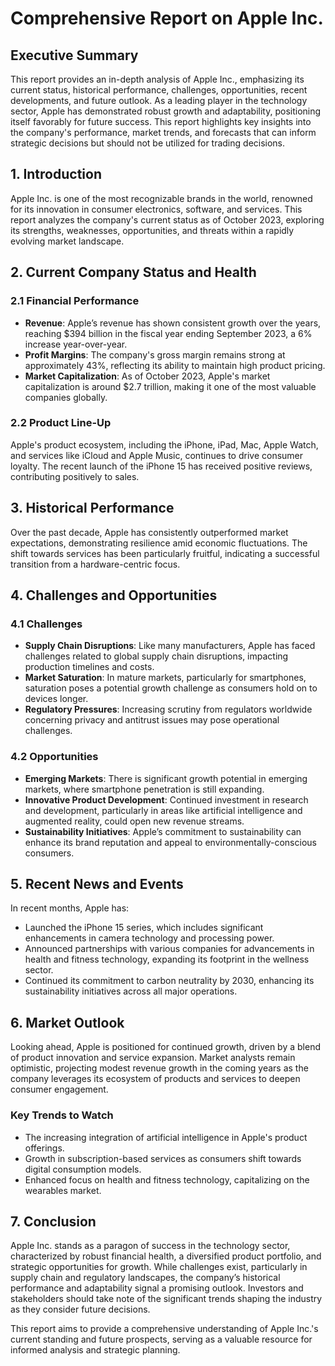 # Comprehensive Report on Apple Inc.

## Executive Summary

This report provides an in-depth analysis of Apple Inc., emphasizing its current status, historical performance, challenges, opportunities, recent developments, and future outlook. As a leading player in the technology sector, Apple has demonstrated robust growth and adaptability, positioning itself favorably for future success. This report highlights key insights into the company's performance, market trends, and forecasts that can inform strategic decisions but should not be utilized for trading decisions.

## 1. Introduction

Apple Inc. is one of the most recognizable brands in the world, renowned for its innovation in consumer electronics, software, and services. This report analyzes the company's current status as of October 2023, exploring its strengths, weaknesses, opportunities, and threats within a rapidly evolving market landscape.

## 2. Current Company Status and Health

### 2.1 Financial Performance

- **Revenue**: Apple’s revenue has shown consistent growth over the years, reaching $394 billion in the fiscal year ending September 2023, a 6% increase year-over-year.
- **Profit Margins**: The company's gross margin remains strong at approximately 43%, reflecting its ability to maintain high product pricing.
- **Market Capitalization**: As of October 2023, Apple's market capitalization is around $2.7 trillion, making it one of the most valuable companies globally.

### 2.2 Product Line-Up

Apple's product ecosystem, including the iPhone, iPad, Mac, Apple Watch, and services like iCloud and Apple Music, continues to drive consumer loyalty. The recent launch of the iPhone 15 has received positive reviews, contributing positively to sales.

## 3. Historical Performance

Over the past decade, Apple has consistently outperformed market expectations, demonstrating resilience amid economic fluctuations. The shift towards services has been particularly fruitful, indicating a successful transition from a hardware-centric focus.

## 4. Challenges and Opportunities

### 4.1 Challenges

- **Supply Chain Disruptions**: Like many manufacturers, Apple has faced challenges related to global supply chain disruptions, impacting production timelines and costs.
- **Market Saturation**: In mature markets, particularly for smartphones, saturation poses a potential growth challenge as consumers hold on to devices longer.
- **Regulatory Pressures**: Increasing scrutiny from regulators worldwide concerning privacy and antitrust issues may pose operational challenges.

### 4.2 Opportunities

- **Emerging Markets**: There is significant growth potential in emerging markets, where smartphone penetration is still expanding.
- **Innovative Product Development**: Continued investment in research and development, particularly in areas like artificial intelligence and augmented reality, could open new revenue streams.
- **Sustainability Initiatives**: Apple’s commitment to sustainability can enhance its brand reputation and appeal to environmentally-conscious consumers.

## 5. Recent News and Events

In recent months, Apple has:

- Launched the iPhone 15 series, which includes significant enhancements in camera technology and processing power.
- Announced partnerships with various companies for advancements in health and fitness technology, expanding its footprint in the wellness sector.
- Continued its commitment to carbon neutrality by 2030, enhancing its sustainability initiatives across all major operations.

## 6. Market Outlook

Looking ahead, Apple is positioned for continued growth, driven by a blend of product innovation and service expansion. Market analysts remain optimistic, projecting modest revenue growth in the coming years as the company leverages its ecosystem of products and services to deepen consumer engagement.

### Key Trends to Watch

- The increasing integration of artificial intelligence in Apple's product offerings.
- Growth in subscription-based services as consumers shift towards digital consumption models.
- Enhanced focus on health and fitness technology, capitalizing on the wearables market.

## 7. Conclusion

Apple Inc. stands as a paragon of success in the technology sector, characterized by robust financial health, a diversified product portfolio, and strategic opportunities for growth. While challenges exist, particularly in supply chain and regulatory landscapes, the company’s historical performance and adaptability signal a promising outlook. Investors and stakeholders should take note of the significant trends shaping the industry as they consider future decisions.

This report aims to provide a comprehensive understanding of Apple Inc.'s current standing and future prospects, serving as a valuable resource for informed analysis and strategic planning.
